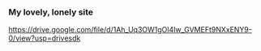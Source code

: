 ### My lovely, lonely site

https://drive.google.com/file/d/1Ah_Uq3OW1gOl4Iw_GVMEFt9NXxENY9-0/view?usp=drivesdk
